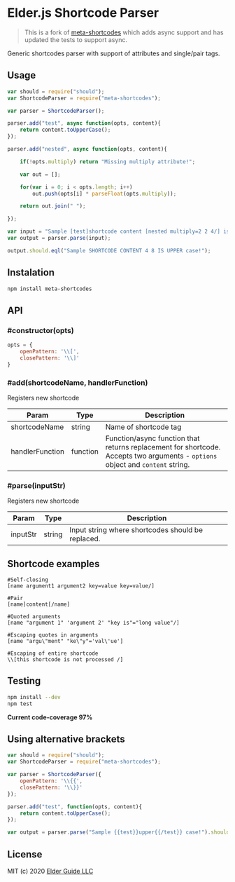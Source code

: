 # Elder.js Shortcode Parser

> This is a fork of [meta-shortcodes](https://github.com/metaplatform/meta-shortcodes) which adds async support and has updated the tests to support async.

Generic shortcodes parser with support of attributes and single/pair tags.

## Usage

```javascript
var should = require("should");
var ShortcodeParser = require("meta-shortcodes");

var parser = ShortcodeParser();

parser.add("test", async function(opts, content){
	return content.toUpperCase();
});

parser.add("nested", async function(opts, content){

	if(!opts.multiply) return "Missing multiply attribute!";

	var out = [];

	for(var i = 0; i < opts.length; i++)
		out.push(opts[i] * parseFloat(opts.multiply));

	return out.join(" ");

});

var input = "Sample [test]shortcode content [nested multiply=2 2 4/] is upper[/test] case!";
var output = parser.parse(input);

output.should.eql("Sample SHORTCODE CONTENT 4 8 IS UPPER case!");
```

## Instalation

```sh
npm install meta-shortcodes
```

## API

### #constructor(opts)

```javascript
opts = {
	openPattern: '\\[',
	closePattern: '\\]'
}
```

### #add(shortcodeName, handlerFunction)

Registers new shortcode

| Param           | Type     | Description                                                                                                     |
| --------------- | -------- | --------------------------------------------------------------------------------------------------------------- |
| shortcodeName   | string   | Name of shortcode tag                                                                                           |
| handlerFunction | function | Function/async function that returns replacement for shortcode. Accepts two arguments - `options` object and `content` string. |

### #parse(inputStr)

Registers new shortcode

| Param    | Type   | Description                                       |
| -------- | ------ | ------------------------------------------------- |
| inputStr | string | Input string where shortcodes should be replaced. |

## Shortcode examples

```text
#Self-closing
[name argument1 argument2 key=value key=value/]

#Pair
[name]content[/name]

#Quoted arguments
[name "argument 1" 'argument 2' "key is"="long value"/]

#Escaping quotes in arguments
[name "argu\"ment" "ke\"y"='val\'ue']

#Escaping of entire shortcode
\\[this shortcode is not processed /]
```

## Testing

```sh
npm install --dev
npm test
```

**Current code-coverage 97%**

## Using alternative brackets

```javascript
var should = require("should");
var ShortcodeParser = require("meta-shortcodes");

var parser = ShortcodeParser({
	openPattern: '\\{{',
	closePattern: '\\}}'
});

parser.add("test", function(opts, content){
	return content.toUpperCase();
});

var output = parser.parse("Sample {{test}}upper{{/test}} case!").should.eql("Sample UPPER case!");
```

## License

MIT (c) 2020 [Elder Guide LLC](https://elderguide.com/)
